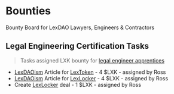 # Bounties
Bounty Board for LexDAO Lawyers, Engineers &amp; Contractors

## Legal Engineering Certification Tasks
> Tasks assigned LXK bounty for [legal engineer apprentices](https://github.com/lexDAO/Legal-Engineers)

* [LexDAOism](https://medium.com/lexdaoism) Article for [LexToken](https://github.com/lexDAO/LexToken) - 4 $LXK - assigned by Ross
* [LexDAOism](https://medium.com/lexdaoism) Article for [LexLocker](https://github.com/lexDAO/LexLocker) - 4 $LXK - assigned by Ross
* Create [LexLocker](https://etherscan.io/address/0xB900252A7d344a85625ba675c436B1A1b3151346#writeContract) deal - 1 $LXK - assigned by Ross
